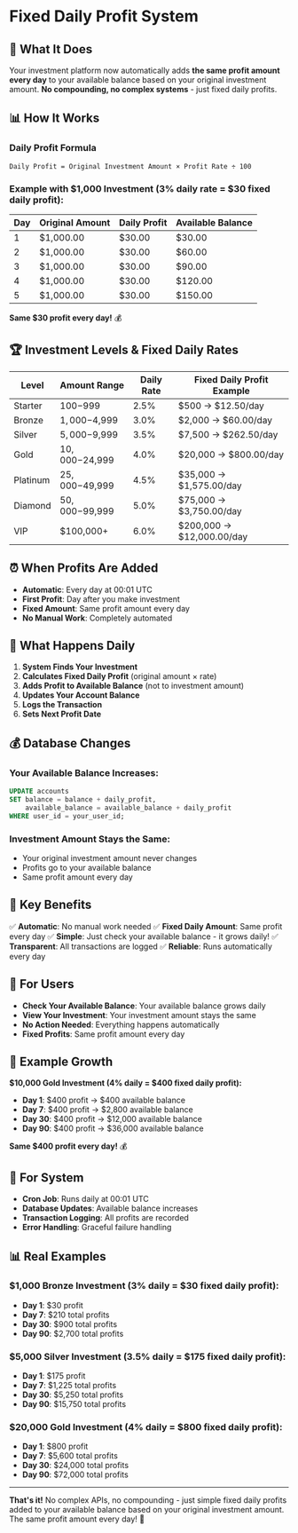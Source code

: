# Fixed Daily Profit System

## 🎯 What It Does

Your investment platform now automatically adds **the same profit amount every day** to your available balance based on your original investment amount. **No compounding, no complex systems** - just fixed daily profits.

## 📊 How It Works

### **Daily Profit Formula**
```
Daily Profit = Original Investment Amount × Profit Rate ÷ 100
```

### **Example with $1,000 Investment (3% daily rate = $30 fixed daily profit):**

| Day | Original Amount | Daily Profit | Available Balance |
|-----|----------------|--------------|-------------------|
| 1 | $1,000.00 | $30.00 | $30.00 |
| 2 | $1,000.00 | $30.00 | $60.00 |
| 3 | $1,000.00 | $30.00 | $90.00 |
| 4 | $1,000.00 | $30.00 | $120.00 |
| 5 | $1,000.00 | $30.00 | $150.00 |

**Same $30 profit every day!** 💰

## 🏆 Investment Levels & Fixed Daily Rates

| Level | Amount Range | Daily Rate | Fixed Daily Profit Example |
|-------|-------------|------------|----------------------------|
| Starter | $100-$999 | 2.5% | $500 → $12.50/day |
| Bronze | $1,000-$4,999 | 3.0% | $2,000 → $60.00/day |
| Silver | $5,000-$9,999 | 3.5% | $7,500 → $262.50/day |
| Gold | $10,000-$24,999 | 4.0% | $20,000 → $800.00/day |
| Platinum | $25,000-$49,999 | 4.5% | $35,000 → $1,575.00/day |
| Diamond | $50,000-$99,999 | 5.0% | $75,000 → $3,750.00/day |
| VIP | $100,000+ | 6.0% | $200,000 → $12,000.00/day |

## ⏰ When Profits Are Added

- **Automatic**: Every day at 00:01 UTC
- **First Profit**: Day after you make investment
- **Fixed Amount**: Same profit amount every day
- **No Manual Work**: Completely automated

## 🔄 What Happens Daily

1. **System Finds Your Investment**
2. **Calculates Fixed Daily Profit** (original amount × rate)
3. **Adds Profit to Available Balance** (not to investment amount)
4. **Updates Your Account Balance**
5. **Logs the Transaction**
6. **Sets Next Profit Date**

## 💰 Database Changes

### **Your Available Balance Increases:**
```sql
UPDATE accounts 
SET balance = balance + daily_profit,
    available_balance = available_balance + daily_profit
WHERE user_id = your_user_id;
```

### **Investment Amount Stays the Same:**
- Your original investment amount never changes
- Profits go to your available balance
- Same profit amount every day

## 🎯 Key Benefits

✅ **Automatic**: No manual work needed
✅ **Fixed Daily Amount**: Same profit every day
✅ **Simple**: Just check your available balance - it grows daily!
✅ **Transparent**: All transactions are logged
✅ **Reliable**: Runs automatically every day

## 📱 For Users

- **Check Your Available Balance**: Your available balance grows daily
- **View Your Investment**: Your investment amount stays the same
- **No Action Needed**: Everything happens automatically
- **Fixed Profits**: Same profit amount every day

## 🚀 Example Growth

**$10,000 Gold Investment (4% daily = $400 fixed daily profit):**

- **Day 1**: $400 profit → $400 available balance
- **Day 7**: $400 profit → $2,800 available balance
- **Day 30**: $400 profit → $12,000 available balance
- **Day 90**: $400 profit → $36,000 available balance

**Same $400 profit every day!** 💰

## 🔧 For System

- **Cron Job**: Runs daily at 00:01 UTC
- **Database Updates**: Available balance increases
- **Transaction Logging**: All profits are recorded
- **Error Handling**: Graceful failure handling

## 📊 Real Examples

### **$1,000 Bronze Investment (3% daily = $30 fixed daily profit):**
- **Day 1**: $30 profit
- **Day 7**: $210 total profits
- **Day 30**: $900 total profits
- **Day 90**: $2,700 total profits

### **$5,000 Silver Investment (3.5% daily = $175 fixed daily profit):**
- **Day 1**: $175 profit
- **Day 7**: $1,225 total profits
- **Day 30**: $5,250 total profits
- **Day 90**: $15,750 total profits

### **$20,000 Gold Investment (4% daily = $800 fixed daily profit):**
- **Day 1**: $800 profit
- **Day 7**: $5,600 total profits
- **Day 30**: $24,000 total profits
- **Day 90**: $72,000 total profits

---

**That's it!** No complex APIs, no compounding - just simple fixed daily profits added to your available balance based on your original investment amount. The same profit amount every day! 🎉
